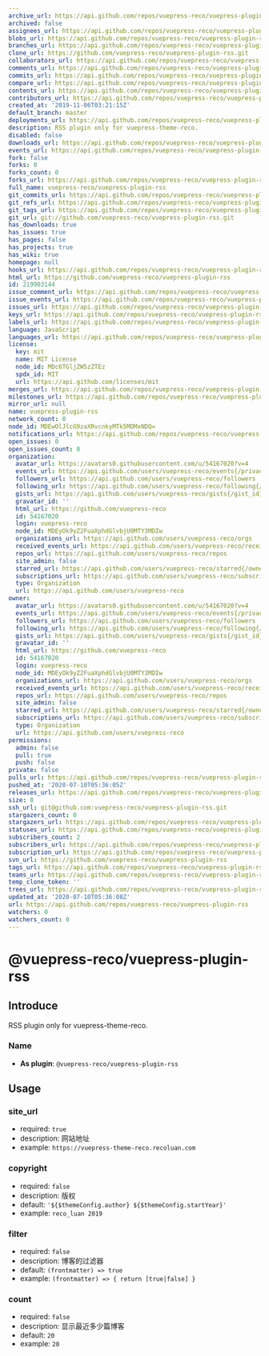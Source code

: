 ```yaml
---
archive_url: https://api.github.com/repos/vuepress-reco/vuepress-plugin-rss/{archive_format}{/ref}
archived: false
assignees_url: https://api.github.com/repos/vuepress-reco/vuepress-plugin-rss/assignees{/user}
blobs_url: https://api.github.com/repos/vuepress-reco/vuepress-plugin-rss/git/blobs{/sha}
branches_url: https://api.github.com/repos/vuepress-reco/vuepress-plugin-rss/branches{/branch}
clone_url: https://github.com/vuepress-reco/vuepress-plugin-rss.git
collaborators_url: https://api.github.com/repos/vuepress-reco/vuepress-plugin-rss/collaborators{/collaborator}
comments_url: https://api.github.com/repos/vuepress-reco/vuepress-plugin-rss/comments{/number}
commits_url: https://api.github.com/repos/vuepress-reco/vuepress-plugin-rss/commits{/sha}
compare_url: https://api.github.com/repos/vuepress-reco/vuepress-plugin-rss/compare/{base}...{head}
contents_url: https://api.github.com/repos/vuepress-reco/vuepress-plugin-rss/contents/{+path}
contributors_url: https://api.github.com/repos/vuepress-reco/vuepress-plugin-rss/contributors
created_at: '2019-11-06T03:21:15Z'
default_branch: master
deployments_url: https://api.github.com/repos/vuepress-reco/vuepress-plugin-rss/deployments
description: RSS plugin only for vuepress-theme-reco.
disabled: false
downloads_url: https://api.github.com/repos/vuepress-reco/vuepress-plugin-rss/downloads
events_url: https://api.github.com/repos/vuepress-reco/vuepress-plugin-rss/events
fork: false
forks: 0
forks_count: 0
forks_url: https://api.github.com/repos/vuepress-reco/vuepress-plugin-rss/forks
full_name: vuepress-reco/vuepress-plugin-rss
git_commits_url: https://api.github.com/repos/vuepress-reco/vuepress-plugin-rss/git/commits{/sha}
git_refs_url: https://api.github.com/repos/vuepress-reco/vuepress-plugin-rss/git/refs{/sha}
git_tags_url: https://api.github.com/repos/vuepress-reco/vuepress-plugin-rss/git/tags{/sha}
git_url: git://github.com/vuepress-reco/vuepress-plugin-rss.git
has_downloads: true
has_issues: true
has_pages: false
has_projects: true
has_wiki: true
homepage: null
hooks_url: https://api.github.com/repos/vuepress-reco/vuepress-plugin-rss/hooks
html_url: https://github.com/vuepress-reco/vuepress-plugin-rss
id: 219903144
issue_comment_url: https://api.github.com/repos/vuepress-reco/vuepress-plugin-rss/issues/comments{/number}
issue_events_url: https://api.github.com/repos/vuepress-reco/vuepress-plugin-rss/issues/events{/number}
issues_url: https://api.github.com/repos/vuepress-reco/vuepress-plugin-rss/issues{/number}
keys_url: https://api.github.com/repos/vuepress-reco/vuepress-plugin-rss/keys{/key_id}
labels_url: https://api.github.com/repos/vuepress-reco/vuepress-plugin-rss/labels{/name}
language: JavaScript
languages_url: https://api.github.com/repos/vuepress-reco/vuepress-plugin-rss/languages
license:
  key: mit
  name: MIT License
  node_id: MDc6TGljZW5zZTEz
  spdx_id: MIT
  url: https://api.github.com/licenses/mit
merges_url: https://api.github.com/repos/vuepress-reco/vuepress-plugin-rss/merges
milestones_url: https://api.github.com/repos/vuepress-reco/vuepress-plugin-rss/milestones{/number}
mirror_url: null
name: vuepress-plugin-rss
network_count: 0
node_id: MDEwOlJlcG9zaXRvcnkyMTk5MDMxNDQ=
notifications_url: https://api.github.com/repos/vuepress-reco/vuepress-plugin-rss/notifications{?since,all,participating}
open_issues: 0
open_issues_count: 0
organization:
  avatar_url: https://avatars0.githubusercontent.com/u/54167020?v=4
  events_url: https://api.github.com/users/vuepress-reco/events{/privacy}
  followers_url: https://api.github.com/users/vuepress-reco/followers
  following_url: https://api.github.com/users/vuepress-reco/following{/other_user}
  gists_url: https://api.github.com/users/vuepress-reco/gists{/gist_id}
  gravatar_id: ''
  html_url: https://github.com/vuepress-reco
  id: 54167020
  login: vuepress-reco
  node_id: MDEyOk9yZ2FuaXphdGlvbjU0MTY3MDIw
  organizations_url: https://api.github.com/users/vuepress-reco/orgs
  received_events_url: https://api.github.com/users/vuepress-reco/received_events
  repos_url: https://api.github.com/users/vuepress-reco/repos
  site_admin: false
  starred_url: https://api.github.com/users/vuepress-reco/starred{/owner}{/repo}
  subscriptions_url: https://api.github.com/users/vuepress-reco/subscriptions
  type: Organization
  url: https://api.github.com/users/vuepress-reco
owner:
  avatar_url: https://avatars0.githubusercontent.com/u/54167020?v=4
  events_url: https://api.github.com/users/vuepress-reco/events{/privacy}
  followers_url: https://api.github.com/users/vuepress-reco/followers
  following_url: https://api.github.com/users/vuepress-reco/following{/other_user}
  gists_url: https://api.github.com/users/vuepress-reco/gists{/gist_id}
  gravatar_id: ''
  html_url: https://github.com/vuepress-reco
  id: 54167020
  login: vuepress-reco
  node_id: MDEyOk9yZ2FuaXphdGlvbjU0MTY3MDIw
  organizations_url: https://api.github.com/users/vuepress-reco/orgs
  received_events_url: https://api.github.com/users/vuepress-reco/received_events
  repos_url: https://api.github.com/users/vuepress-reco/repos
  site_admin: false
  starred_url: https://api.github.com/users/vuepress-reco/starred{/owner}{/repo}
  subscriptions_url: https://api.github.com/users/vuepress-reco/subscriptions
  type: Organization
  url: https://api.github.com/users/vuepress-reco
permissions:
  admin: false
  pull: true
  push: false
private: false
pulls_url: https://api.github.com/repos/vuepress-reco/vuepress-plugin-rss/pulls{/number}
pushed_at: '2020-07-10T05:36:05Z'
releases_url: https://api.github.com/repos/vuepress-reco/vuepress-plugin-rss/releases{/id}
size: 8
ssh_url: git@github.com:vuepress-reco/vuepress-plugin-rss.git
stargazers_count: 0
stargazers_url: https://api.github.com/repos/vuepress-reco/vuepress-plugin-rss/stargazers
statuses_url: https://api.github.com/repos/vuepress-reco/vuepress-plugin-rss/statuses/{sha}
subscribers_count: 2
subscribers_url: https://api.github.com/repos/vuepress-reco/vuepress-plugin-rss/subscribers
subscription_url: https://api.github.com/repos/vuepress-reco/vuepress-plugin-rss/subscription
svn_url: https://github.com/vuepress-reco/vuepress-plugin-rss
tags_url: https://api.github.com/repos/vuepress-reco/vuepress-plugin-rss/tags
teams_url: https://api.github.com/repos/vuepress-reco/vuepress-plugin-rss/teams
temp_clone_token: ''
trees_url: https://api.github.com/repos/vuepress-reco/vuepress-plugin-rss/git/trees{/sha}
updated_at: '2020-07-10T05:36:08Z'
url: https://api.github.com/repos/vuepress-reco/vuepress-plugin-rss
watchers: 0
watchers_count: 0
---
```


# @vuepress-reco/vuepress-plugin-rss

## Introduce

RSS plugin only for vuepress-theme-reco.

### Name

- **As plugin**: `@vuepress-reco/vuepress-plugin-rss`

## Usage

### site_url

- required: `true`
- description: 网站地址
- example: `https://vuepress-theme-reco.recoluan.com`

### copyright

- required: `false`
- description: 版权
- default: `'${$themeConfig.author} ${$themeConfig.startYear}'`
- example: `reco_luan 2019`

### filter

- required: `false`
- description: 博客的过滤器
- default: `(frontmatter) => true`
- example: `(frontmatter) => { return [true|false] }`

### count

- required: `false`
- description: 显示最近多少篇博客
- default: `20`
- example: `20`